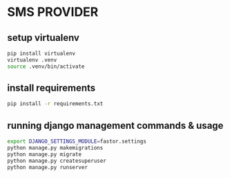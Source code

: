 # SMS PROVIDER


## setup virtualenv

```sh
pip install virtualenv
virtualenv .venv
source .venv/bin/activate
```

## install requirements

```bash
pip install -r requirements.txt
```

## running django management commands & usage

```sh
export DJANGO_SETTINGS_MODULE=fastor.settings
python manage.py makemigrations
python manage.py migrate
python manage.py createsuperuser
python manage.py runserver
```